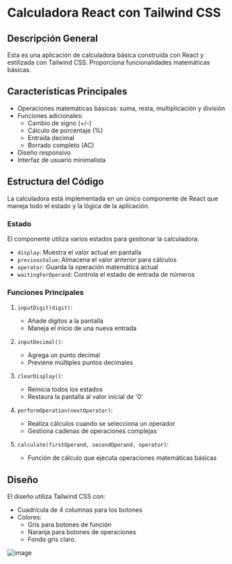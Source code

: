 # Calculadora React con Tailwind CSS

## Descripción General

Esta es una aplicación de calculadora básica construida con React y estilizada con Tailwind CSS. Proporciona funcionalidades matemáticas básicas.

## Características Principales

- Operaciones matemáticas básicas: suma, resta, multiplicación y división
- Funciones adicionales:
  - Cambio de signo (+/-)
  - Cálculo de porcentaje (%)
  - Entrada decimal
  - Borrado completo (AC)
- Diseño responsivo
- Interfaz de usuario minimalista

## Estructura del Código

La calculadora está implementada en un único componente de React que maneja todo el estado y la lógica de la aplicación.

### Estado

El componente utiliza varios estados para gestionar la calculadora:

- `display`: Muestra el valor actual en pantalla
- `previousValue`: Almacena el valor anterior para cálculos
- `operator`: Guarda la operación matemática actual
- `waitingForOperand`: Controla el estado de entrada de números

### Funciones Principales

1. `inputDigit(digit)`: 
   - Añade dígitos a la pantalla
   - Maneja el inicio de una nueva entrada

2. `inputDecimal()`: 
   - Agrega un punto decimal
   - Previene múltiples puntos decimales

3. `clearDisplay()`: 
   - Reinicia todos los estados
   - Restaura la pantalla al valor inicial de '0'

4. `performOperation(nextOperator)`: 
   - Realiza cálculos cuando se selecciona un operador
   - Gestiona cadenas de operaciones complejas

5. `calculate(firstOperand, secondOperand, operator)`: 
   - Función de cálculo que ejecuta operaciones matemáticas básicas

## Diseño

El diseño utiliza Tailwind CSS con:
- Cuadrícula de 4 columnas para los botones
- Colores:
  - Gris para botones de función
  - Naranja para botones de operaciones
  - Fondo gris claro.
 
![image](https://github.com/user-attachments/assets/428884e0-41d1-47da-99e5-20962242c9ee)

